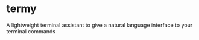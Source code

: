 # termy


A lightweight terminal assistant to give a natural language interface to your terminal commands

